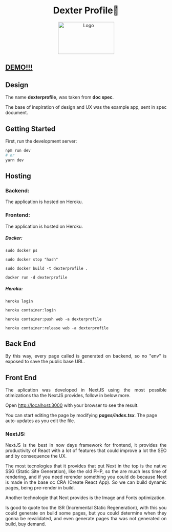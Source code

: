 <p align="center">
	<h1 align="center">
    <span>Dexter Profile👤</span>
  </h1>
</p>
<p align="center">
    <img src="https://user-images.githubusercontent.com/17098382/139630265-2841d90f-7f27-4cb2-9ae8-ddc14b194637.png" height="100" width="175" alt="Logo">
</p>

## [DEMO!!!](https://dexterprofile.herokuapp.com/)


## Design

<p align="justify">
  The name <strong>dexterprofile</strong>, was taken from <strong>doc spec</strong>.
</p>
<p align="justify">
  The base of inspiration of design and UX was the example app, sent in spec document.
</p>

## Getting Started

First, run the development server:

```bash
npm run dev
# or
yarn dev
```

## Hosting

### Backend:

<p align="justify">
  The application is hosted on Heroku.
</p>

### Frontend:

<p align="justify">
  The application is hosted on Heroku.
</p>

##### Docker:

`sudo docker ps`

`sudo docker stop "hash"`

`sudo docker build -t dexterprofile .`

`docker run -d dexterprofile`

##### Heroku:

`heroku login`

`heroku container:login`

`heroku container:push web -a dexterprofile`

`heroku container:release web -a dexterprofile`

## Back End

<p align="justify">
By this way, every page called is generated on backend, so no "env" is exposed to save the public base URL.
</p>

## Front End

<p align="justify">
The aplication was developed in NextJS using the most possible otimizations tha the NextJS provides, follow in below more.
</p>
<p align="justify">
Open <a href="http://localhost:3000">http://localhost:3000</a> with your browser to see the result.
<p align="justify">
</p>
You can start editing the page by modifying <strong><i>pages/index.tsx</i></strong>. The page auto-updates as you edit the file.
</p>

### NextJS:

<p align="justify">
NextJS is the best in now days framework for frontend, it provides the productivity of React with a lot of features that could improve a lot the SEO and by consequence the UX. 
</p>
<p align="justify">
The most tecnologies that it provides that put Next in the top is the native SSG (Static Site Generation), like the old PHP, so the are much less time of rendering, and if you need rerender something you could do because Next is made in the base oc CRA (Create React App). So we can build dynamic pages, being pre-render in build.
</p>
<p align="justify">
 Another technologie that Next provides is the Image and Fonts optimization. 
</p>
<p align="justify">
Is good to quote too the ISR (Incremental Static Regeneration), with this you could generate on build some pages, but you could determine when they gonna be revalidated, and even generate pages tha was not generated on build, buy demand.
</p>
